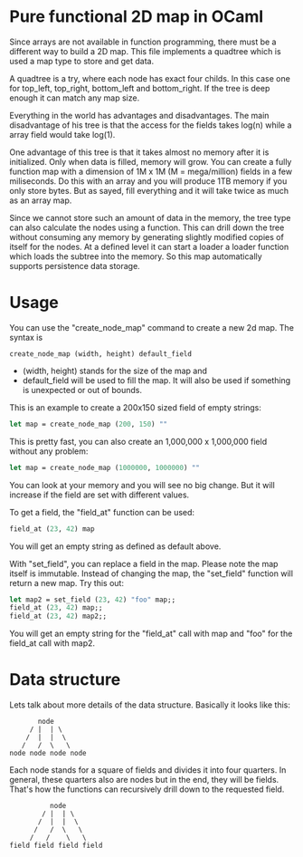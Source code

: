 # Pure functional 2D map in OCaml

Since arrays are not available in function programming, there must be a
different way to build a 2D map.  This file implements a quadtree which
is used a map type to store and get data.

A quadtree is a try, where each node has exact four childs.  In this
case one for top_left, top_right, bottom_left and bottom_right.  If the
tree is deep enough it can match any map size.

Everything in the world has advantages and disadvantages.  The main
disadvantage of his tree is that the access for the fields takes
log(n) while a array field would take log(1).

One advantage of this tree is that it takes almost no memory after it
is initialized.  Only when data is filled, memory will grow.  You can
create a fully function map with a dimension of 1M x 1M (M = mega/million)
fields in a few miliseconds.  Do this with an array and you will produce
1TB memory if you only store bytes.  But as sayed, fill everything and
it will take twice as much as an array map.

Since we cannot store such an amount of data in the memory, the tree type
can also calculate the nodes using a function.  This can drill down the
tree without consuming any memory by generating slightly modified copies
of itself for the nodes.  At a defined level it can start a loader
a loader function which loads the subtree into the memory.  So this map
automatically supports persistence data storage.


# Usage

You can use the "create_node_map" command to create a new 2d map.
The syntax is
```
create_node_map (width, height) default_field
```

* (width, height) stands for the size of the map and
* default_field will be used to fill the map.  It will also be used if something is unexpected or out of bounds.

This is an example to create a 200x150 sized field of empty strings:
```ocaml
let map = create_node_map (200, 150) ""
```

This is pretty fast, you can also create an 1,000,000 x 1,000,000 field without any problem:
```ocaml
let map = create_node_map (1000000, 1000000) ""
```

You can look at your memory and you will see no big change.  But it will increase if the field are set with
different values.

To get a field, the "field_at" function can be used:
```ocaml
field_at (23, 42) map
```
You will get an empty string as defined as default above.

With "set_field", you can replace a field in the map.  Please note the map itself is immutable.  Instead of
changing the map, the "set_field" function will return a new map.  Try this out:

```ocaml
let map2 = set_field (23, 42) "foo" map;;
field_at (23, 42) map;;
field_at (23, 42) map2;;
```

You will get an empty string for the "field_at" call with map and "foo" for the field_at call with map2.


# Data structure

Lets talk about more details of the data structure.  Basically it looks like this:
```
       node
     / |  | \
    /  |  |  \
   /   /  \   \
node node node node
```

Each node stands for a square of fields and divides it into four quarters.
In general, these quarters also are nodes but in the end, they will be fields.
That's how the functions can recursively drill
down to the requested field.  

```
          node
        / |  | \
       /  |  |  \
      /   /  \   \
     /   /    \   \
field field field field
```

